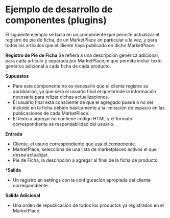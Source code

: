 # Ejemplo de desarrollo de componentes (plugins)

El siguiente ejemplo se basa en un componente que permite actualizar el registro de pie de ficha, de un MarketPlace en particular a la vez, y para todos los artículos que el cliente haya publicado en dicho MarketPlace.

**Registro de Pie de Ficha** Se refiera a una descripción genérica adicional, para cada artículo y separada por MarketPlace,m que permita incluir texto genérico adicional a cada ficha de cada producto.

**Supuestos** 
- Para este componente no es necesario que el cliente registre su aprobación, ya que será el usuario final el que brinde la información necesaria para relizar dichas actualizaciones.
- El usuario final esta consciente de que el agregado puede o no ser incluído en la ficha debido básicamente a la limitación de espacio en las publicaciones de cada MarketPlace.
- El texto a agregar no contiene código HTML y el formato correspondiente es responsabilidad del usuario.

**Entrada** 
- Cliente, el usurio correspondiente que usa el componente.
- MarketPlace, selecciona de una lista de marketplaces activos el que desea actualizar.
- Pie de Ficha, la descripción a agregar al final de la ficha de producto.

***Salida**
- Un registro en settings con la configuración apropiada del cliente correspondiente.

**Salida Adicional**
- Una orden de republicación de todos los productos ya registrados en el MarketPlace.
